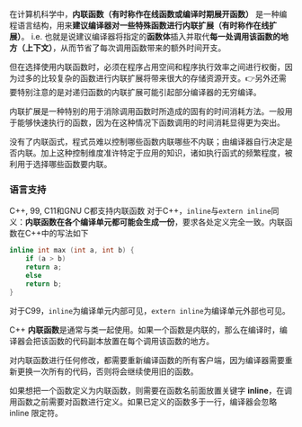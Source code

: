 在计算机科学中，**内联函数（有时称作在线函数或编译时期展开函数）** 是一种编程语言结构，用来**建议编译器对一些特殊函数进行内联扩展（有时称作在线扩展）**。 i.e. 也就是说建议编译器将指定的**函数体**插入并取代**每一处调用该函数的地方（上下文）**，从而节省了每次调用函数带来的额外时间开支。

但在选择使用内联函数时，必须在程序占用空间和程序执行效率之间进行权衡，因为过多的比较复杂的函数进行内联扩展将带来很大的存储资源开支。👉另外还需要特别注意的是对递归函数的内联扩展可能引起部分编译器的无穷编译。 

内联扩展是一种特别的用于消除调用函数时所造成的固有的时间消耗方法。一般用于能够快速执行的函数，因为在这种情况下函数调用的时间消耗显得更为突出。

没有了内联函式，程式员难以控制哪些函数内联哪些不内联；由编译器自行决定是否内联。加上这种控制维度准许特定于应用的知识，诸如执行函式的频繁程度，被利用于选择哪些函数要内联。


### 语言支持
C++, 99, C11和GNU C都支持内联函数
对于C++，`inline`与`extern inline`同义：**内联函数在各个编译单元都可能会生成一份**，要求各处定义完全一致。内联函数在C++中的写法如下
```c
inline int max (int a, int b) {
    if (a > b) 
    return a; 
    else 
    return b; 
}
```

对于C99，`inline`为编译单元内部可见，`extern inline`为编译单元外部也可见。

C++ **内联函数**是通常与类一起使用。如果一个函数是内联的，那么在编译时，编译器会把该函数的代码副本放置在每个调用该函数的地方。

对内联函数进行任何修改，都需要重新编译函数的所有客户端，因为编译器需要重新更换一次所有的代码，否则将会继续使用旧的函数。

如果想把一个函数定义为内联函数，则需要在函数名前面放置关键字 **inline**，在调用函数之前需要对函数进行定义。如果已定义的函数多于一行，编译器会忽略 inline 限定符。